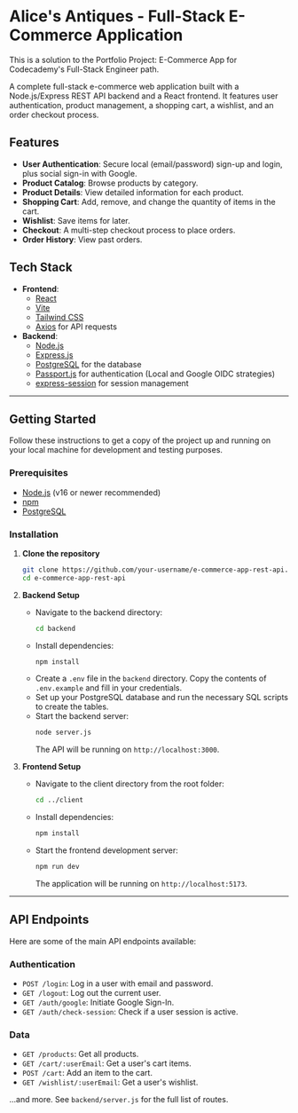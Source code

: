 # Alice's Antiques - Full-Stack E-Commerce Application

This is a solution to the Portfolio Project: E-Commerce App for Codecademy's Full-Stack Engineer path.

A complete full-stack e-commerce web application built with a Node.js/Express REST API backend and a React frontend. It features user authentication, product management, a shopping cart, a wishlist, and an order checkout process.

## Features

-   **User Authentication**: Secure local (email/password) sign-up and login, plus social sign-in with Google.
-   **Product Catalog**: Browse products by category.
-   **Product Details**: View detailed information for each product.
-   **Shopping Cart**: Add, remove, and change the quantity of items in the cart.
-   **Wishlist**: Save items for later.
-   **Checkout**: A multi-step checkout process to place orders.
-   **Order History**: View past orders.

## Tech Stack

-   **Frontend**:
    -   [React](https://reactjs.org/)
    -   [Vite](https://vitejs.dev/)
    -   [Tailwind CSS](https://tailwindcss.com/)
    -   [Axios](https://axios-http.com/) for API requests
-   **Backend**:
    -   [Node.js](https://nodejs.org/)
    -   [Express.js](https://expressjs.com/)
    -   [PostgreSQL](https://www.postgresql.org/) for the database
    -   [Passport.js](http://www.passportjs.org/) for authentication (Local and Google OIDC strategies)
    -   [express-session](https://www.npmjs.com/package/express-session) for session management

---

## Getting Started

Follow these instructions to get a copy of the project up and running on your local machine for development and testing purposes.

### Prerequisites

-   [Node.js](https://nodejs.org/en/download/) (v16 or newer recommended)
-   [npm](https://www.npmjs.com/get-npm)
-   [PostgreSQL](https://www.postgresql.org/download/)

### Installation

1.  **Clone the repository**
    ```sh
    git clone https://github.com/your-username/e-commerce-app-rest-api.git
    cd e-commerce-app-rest-api
    ```

2.  **Backend Setup**
    -   Navigate to the backend directory:
        ```sh
        cd backend
        ```
    -   Install dependencies:
        ```sh
        npm install
        ```
    -   Create a `.env` file in the `backend` directory. Copy the contents of `.env.example` and fill in your credentials.
    -   Set up your PostgreSQL database and run the necessary SQL scripts to create the tables.
    -   Start the backend server:
        ```sh
        node server.js
        ```
        The API will be running on `http://localhost:3000`.

3.  **Frontend Setup**
    -   Navigate to the client directory from the root folder:
        ```sh
        cd ../client
        ```
    -   Install dependencies:
        ```sh
        npm install
        ```
    -   Start the frontend development server:
        ```sh
        npm run dev
        ```
        The application will be running on `http://localhost:5173`.

---

## API Endpoints

Here are some of the main API endpoints available:

### Authentication
-   `POST /login`: Log in a user with email and password.
-   `GET /logout`: Log out the current user.
-   `GET /auth/google`: Initiate Google Sign-In.
-   `GET /auth/check-session`: Check if a user session is active.

### Data
-   `GET /products`: Get all products.
-   `GET /cart/:userEmail`: Get a user's cart items.
-   `POST /cart`: Add an item to the cart.
-   `GET /wishlist/:userEmail`: Get a user's wishlist.

...and more. See `backend/server.js` for the full list of routes.